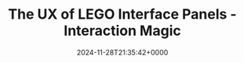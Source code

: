 ---
title: The UX of LEGO Interface Panels - Interaction Magic
slug: 20241128T213542
date: 2024-11-28T21:35:42+0000
params:
  url: https://interactionmagic.com/UX-LEGO-Interfaces/
tags:
- ux
---